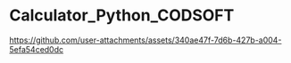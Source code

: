 # Calculator_Python_CODSOFT





https://github.com/user-attachments/assets/340ae47f-7d6b-427b-a004-5efa54ced0dc



